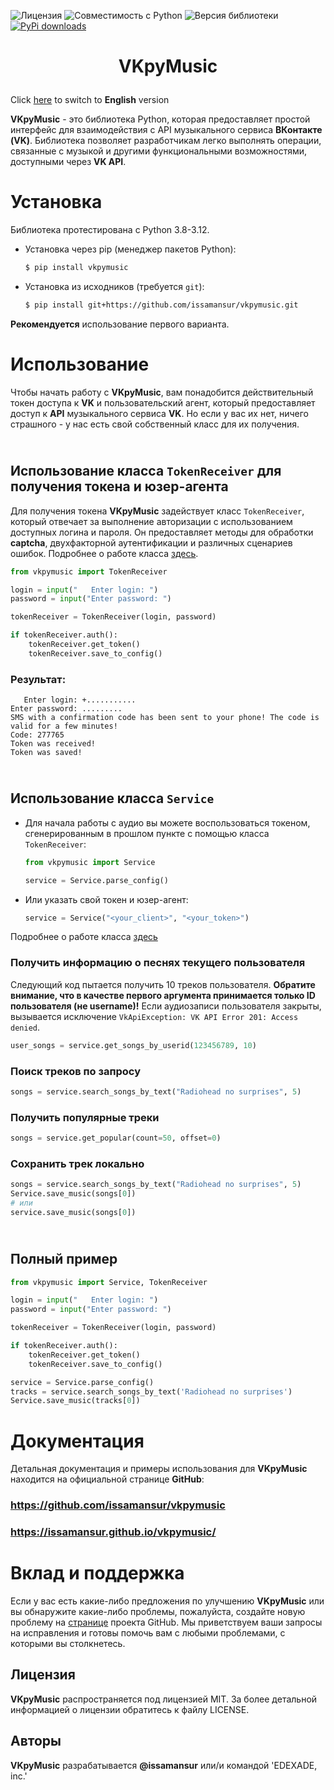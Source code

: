 ![Лицензия](https://img.shields.io/badge/Лицензия-MIT-blue) ![Совместимость с Python](https://img.shields.io/badge/Python-3.8--3.12-blue) ![Версия библиотеки](https://img.shields.io/badge/pip-3.4.0-blue) [![PyPi downloads](https://img.shields.io/pypi/dm/vkpymusic.svg)](https://pypi.org/project/vkpymusic/) 
<!--- [![PyPi status](https://img.shields.io/pypi/status/vkpymusic.svg?style=flat-square)](https://pypi.python.org/pypi/vkpymusic) --->

# <p align="center"> VKpyMusic 
Click [here](README_EN.md) to switch to **English** version

**VKpyMusic** - это библиотека Python, которая предоставляет простой интерфейс для взаимодействия с API музыкального сервиса **ВКонтакте (VK)**. Библиотека позволяет разработчикам легко выполнять операции, связанные с музыкой и другими функциональными возможностями, доступными через **VK API**. 

# Установка
Библиотека протестирована с Python 3.8-3.12. 
* Установка через pip (менеджер пакетов Python):

	```bash
	$ pip install vkpymusic
	```
* Установка из исходников (требуется `git`):

	```bash
	$ pip install git+https://github.com/issamansur/vkpymusic.git
	```

**Рекомендуется** использование первого варианта.

# Использование

Чтобы начать работу с **VKpyMusic**, вам понадобится действительный токен доступа к **VK** и пользовательский агент, который предоставляет доступ к **API** музыкального сервиса **VK**. Но если у вас их нет, ничего страшного - у нас есть свой собственный класс для их получения.

## <br> Использование класса `TokenReceiver` для получения токена и юзер-агента
Для получения токена **VKpyMusic** задействует класс `TokenReceiver`, который отвечает за выполнение авторизации с использованием доступных логина и пароля. Он предоставляет методы для обработки **captcha**, двухфакторной аутентификации и различных сценариев ошибок. Подробнее о работе класса [здесь](https://issamansur.github.io/vkpymusic/vkpymusic/#vkpymusic.TokenReceiver).

```python
from vkpymusic import TokenReceiver

login = input("   Enter login: ")
password = input("Enter password: ")

tokenReceiver = TokenReceiver(login, password)

if tokenReceiver.auth():
    tokenReceiver.get_token()
    tokenReceiver.save_to_config()
```
### Результат:
```
   Enter login: +...........
Enter password: .........
SMS with a confirmation code has been sent to your phone! The code is valid for a few minutes!
Code: 277765
Token was received!
Token was saved!
```

## <br> Использование класса `Service`
* Для начала работы с аудио вы можете воспользоваться токеном, сгенерированным в прошлом пункте с помощью класса `TokenReceiver`:

	```python
	from vkpymusic import Service
	
	service = Service.parse_config()
	```

* Или указать свой токен и юзер-агент:
	```python
	service = Service("<your_client>", "<your_token>")
	```
Подробнее о работе класса [здесь](https://issamansur.github.io/vkpymusic/vkpymusic/#vkpymusic.Service)
### Получить информацию о песнях текущего пользователя
Следующий код пытается получить 10 треков пользователя. **Обратите внимание, что в качестве первого аргумента принимается только ID пользователя (не username)!** Если аудиозаписи пользователя закрыты, вызывается исключение `VkApiException: VK API Error 201: Access denied`. 
```python
user_songs = service.get_songs_by_userid(123456789, 10)
```

### Поиск треков по запросу
```python
songs = service.search_songs_by_text("Radiohead no surprises", 5)
```

### Получить популярные треки
```python
songs = service.get_popular(count=50, offset=0)
```
### Сохранить трек локально
```python
songs = service.search_songs_by_text("Radiohead no surprises", 5)
Service.save_music(songs[0])
# или
service.save_music(songs[0])
```
## <br> Полный пример
```python
from vkpymusic import Service, TokenReceiver

login = input("   Enter login: ")
password = input("Enter password: ")

tokenReceiver = TokenReceiver(login, password)

if tokenReceiver.auth():
    tokenReceiver.get_token()
    tokenReceiver.save_to_config()

service = Service.parse_config()
tracks = service.search_songs_by_text('Radiohead no surprises')
Service.save_music(tracks[0])
```

# Документация
Детальная документация и примеры использования для **VKpyMusic** находится на официальной странице **GitHub**: 
### https://github.com/issamansur/vkpymusic
### https://issamansur.github.io/vkpymusic/


# Вклад и поддержка
Если у вас есть какие-либо предложения по улучшению **VKpyMusic** или вы обнаружите какие-либо проблемы, пожалуйста, создайте новую проблему на [странице](https://github.com/issamansur/vkpymusic) проекта GitHub. Мы приветствуем ваши запросы на исправления и готовы помочь вам с любыми проблемами, с которыми вы столкнетесь.


## Лицензия
**VKpyMusic** распространяется под лицензией MIT. За более детальной информацией о лицензии обратитесь к файлу LICENSE.

## Авторы
**VKpyMusic** разрабатывается **@issamansur** или/и командой 'EDEXADE, inc.'

